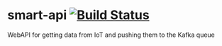 # smart-api [![Build Status](https://travis-ci.org/smart-storm/storm-api.svg?branch=master)](https://travis-ci.org/smart-storm/storm-api)

WebAPI for getting data from IoT and pushing them to the Kafka queue
